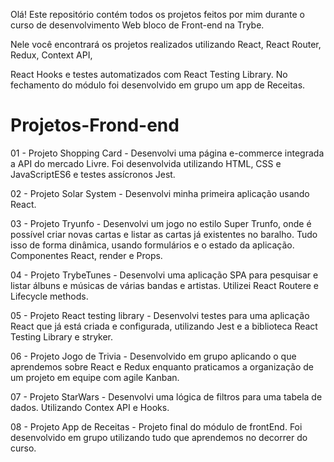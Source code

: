 Olá! Este repositório contém todos os projetos feitos por mim durante o curso de desenvolvimento Web bloco de Front-end na Trybe.

Nele você encontrará os projetos realizados utilizando React, React Router, Redux, Context API,

React Hooks e testes automatizados com React Testing Library.
No fechamento do módulo foi desenvolvido em grupo um app de Receitas.

# Projetos-Frond-end

01 - Projeto Shopping Card - Desenvolvi uma página e-commerce integrada
a API do mercado Livre.  Foi desenvolvida utilizando HTML, CSS e JavaScriptES6 e testes assícronos Jest.

02 - Projeto Solar System - Desenvolvi minha primeira aplicação usando React. 

03 - Projeto Tryunfo - Desenvolvi um jogo no estilo Super Trunfo, onde é possível criar novas cartas e listar as cartas já existentes no baralho. Tudo isso de forma dinâmica, usando formulários e o estado da aplicação. Componentes React, render e Props.

04 - Projeto TrybeTunes - Desenvolvi uma aplicação SPA para pesquisar e listar álbuns e músicas de várias bandas e artistas.
Utilizei React Routere e  Lifecycle methods.

05 - Projeto React testing library - Desenvolvi testes para uma aplicação React que já está criada e configurada, utilizando Jest e a biblioteca React Testing Library e stryker.

06 - Projeto Jogo de Trivia - Desenvolvido em grupo aplicando o que aprendemos sobre React e Redux enquanto praticamos a organização de um projeto em equipe com agile Kanban.

07 - Projeto StarWars - Desenvolvi uma lógica de filtros para uma tabela de dados. Utilizando Contex API e Hooks.

08 - Projeto App de Receitas - Projeto final do módulo de frontEnd. Foi desenvolvido em grupo utilizando tudo que
aprendemos no decorrer do curso.


